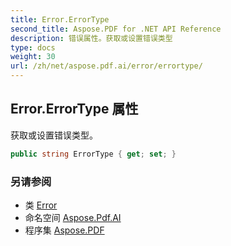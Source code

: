 ```yaml
---
title: Error.ErrorType
second_title: Aspose.PDF for .NET API Reference
description: 错误属性。获取或设置错误类型
type: docs
weight: 30
url: /zh/net/aspose.pdf.ai/error/errortype/
---
```

## Error.ErrorType 属性

获取或设置错误类型。

```csharp
public string ErrorType { get; set; }
```

### 另请参阅

* 类 [Error](../)
* 命名空间 [Aspose.Pdf.AI](../../../aspose.pdf.ai/)
* 程序集 [Aspose.PDF](../../../)